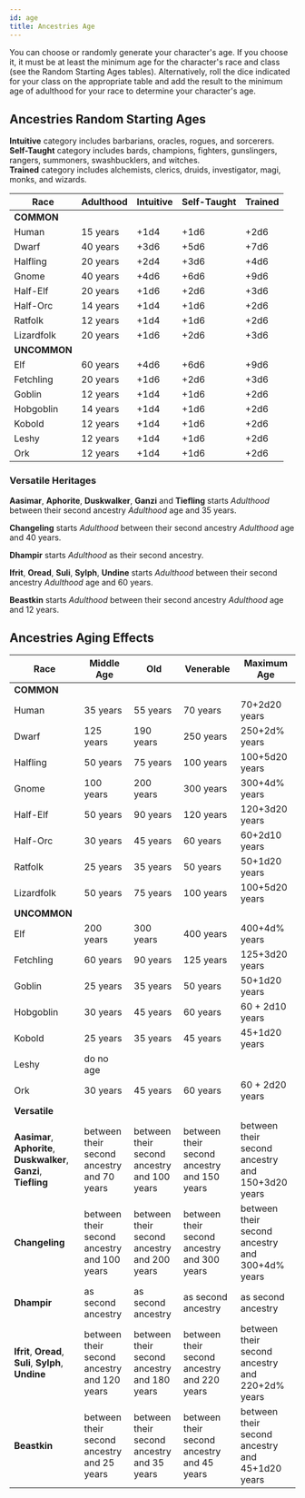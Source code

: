 ```yaml
---
id: age
title: Ancestries Age
---
```


You can choose or randomly generate your character's age. If you choose it, it must be at least the minimum age for the character's race and class (see the Random Starting Ages tables). Alternatively, roll the dice indicated for your class on the appropriate table and add the result to the minimum age of adulthood for your race to determine your character's age.

## Ancestries Random Starting Ages

**Intuitive** category includes barbarians, oracles, rogues, and sorcerers.  
**Self-Taught** category includes bards, champions, fighters, gunslingers, rangers, summoners, swashbucklers, and witches.  
**Trained** category includes alchemists, clerics, druids, investigator, magi, monks, and wizards.

| Race         | Adulthood | Intuitive | Self-Taught | Trained |
| ------------ | --------- | --------- | ----------- | ------- |
| **COMMON**   |           |           |             |         |
| Human        | 15 years  | +1d4      | +1d6        | +2d6    |
| Dwarf        | 40 years  | +3d6      | +5d6        | +7d6    |
| Halfling     | 20 years  | +2d4      | +3d6        | +4d6    |
| Gnome        | 40 years  | +4d6      | +6d6        | +9d6    |
| Half-Elf     | 20 years  | +1d6      | +2d6        | +3d6    |
| Half-Orc     | 14 years  | +1d4      | +1d6        | +2d6    |
| Ratfolk      | 12 years  | +1d4      | +1d6        | +2d6    |
| Lizardfolk   | 20 years  | +1d6      | +2d6        | +3d6    |
| **UNCOMMON** |           |           |             |         |
| Elf          | 60 years  | +4d6      | +6d6        | +9d6    |
| Fetchling    | 20 years  | +1d6      | +2d6        | +3d6    |
| Goblin       | 12 years  | +1d4      | +1d6        | +2d6    |
| Hobgoblin    | 14 years  | +1d4      | +1d6        | +2d6    |
| Kobold       | 12 years  | +1d4      | +1d6        | +2d6    |
| Leshy        | 12 years  | +1d4      | +1d6        | +2d6    |
| Ork          | 12 years  | +1d4      | +1d6        | +2d6    |

### Versatile Heritages

**Aasimar**, **Aphorite**, **Duskwalker**, **Ganzi** and **Tiefling** starts *Adulthood* between their second ancestry *Adulthood* age and 35 years.

**Changeling** starts *Adulthood* between their second ancestry *Adulthood* age and 40 years.

**Dhampir** starts *Adulthood* as their second ancestry.

**Ifrit**, **Oread**, **Suli**, **Sylph**, **Undine** starts *Adulthood* between their second ancestry *Adulthood* age and 60 years.

**Beastkin** starts *Adulthood* between their second ancestry *Adulthood* age and 12 years.

## Ancestries Aging Effects

| Race                                                               | Middle Age                                  | Old                                         | Venerable                                   | Maximum Age                                      |
| ------------------------------------------------------------------ | ------------------------------------------- | ------------------------------------------- | ------------------------------------------- | ------------------------------------------------ |
| **COMMON**                                                         |                                             |                                             |                                             |                                                  |
| Human                                                              | 35 years                                    | 55 years                                    | 70 years                                    | 70+2d20 years                                    |
| Dwarf                                                              | 125 years                                   | 190 years                                   | 250 years                                   | 250+2d% years                                    |
| Halfling                                                           | 50 years                                    | 75 years                                    | 100 years                                   | 100+5d20 years                                   |
| Gnome                                                              | 100 years                                   | 200 years                                   | 300 years                                   | 300+4d% years                                    |
| Half-Elf                                                           | 50 years                                    | 90 years                                    | 120 years                                   | 120+3d20 years                                   |
| Half-Orc                                                           | 30 years                                    | 45 years                                    | 60 years                                    | 60+2d10 years                                    |
| Ratfolk                                                            | 25 years                                    | 35 years                                    | 50 years                                    | 50+1d20 years                                    |
| Lizardfolk                                                         | 50 years                                    | 75 years                                    | 100 years                                   | 100+5d20 years                                   |
| **UNCOMMON**                                                       |                                             |                                             |                                             |                                                  |
| Elf                                                                | 200 years                                   | 300 years                                   | 400 years                                   | 400+4d% years                                    |
| Fetchling                                                          | 60 years                                    | 90 years                                    | 125 years                                   | 125+3d20 years                                   |
| Goblin                                                             | 25 years                                    | 35 years                                    | 50 years                                    | 50+1d20 years                                    |
| Hobgoblin                                                          | 30 years                                    | 45 years                                    | 60 years                                    | 60 + 2d10 years                                  |
| Kobold                                                             | 25 years                                    | 35 years                                    | 45 years                                    | 45+1d20 years                                    |
| Leshy                                                              | do no age                                   |                                             |                                             |                                                  |
| Ork                                                                | 30 years                                    | 45 years                                    | 60 years                                    | 60 + 2d20 years                                  |
| **Versatile**                                                      |                                             |                                             |                                             |                                                  |
| **Aasimar**, **Aphorite**, **Duskwalker**, **Ganzi**, **Tiefling** | between their second ancestry and 70 years  | between their second ancestry and 100 years | between their second ancestry and 150 years | between their second ancestry and 150+3d20 years |
| **Changeling**                                                     | between their second ancestry and 100 years | between their second ancestry and 200 years | between their second ancestry and 300 years | between their second ancestry and 300+4d% years  |
| **Dhampir**                                                        | as second ancestry                          | as second ancestry                          | as second ancestry                          | as second ancestry                               |
| **Ifrit**, **Oread**, **Suli**, **Sylph**, **Undine**              | between their second ancestry and 120 years | between their second ancestry and 180 years | between their second ancestry and 220 years | between their second ancestry and 220+2d% years  |
| **Beastkin**                                                       | between their second ancestry and 25 years  | between their second ancestry and 35 years  | between their second ancestry and 45 years  | between their second ancestry and 45+1d20 years                                    |
